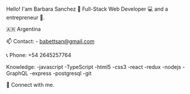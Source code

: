 Hello! I'am Barbara Sanchez 👋
Full-Stack Web Developer 💻 and a entrepreneur 🚀.

🇦🇷 Argentina

📫 Contact: - babettsan@gmail.com

📞 Phone: +54 2645257764

Knowledge:
<span class="iconify" data-icon="logos:html-5" data-inline="false"></span>
-javascript 
-TypeScript 
-html5 
-css3 
-react 
-redux 
-nodejs 
-GraphQL 
-express 
-postgresql 
-git

 

🤝   Connect with me.
 
